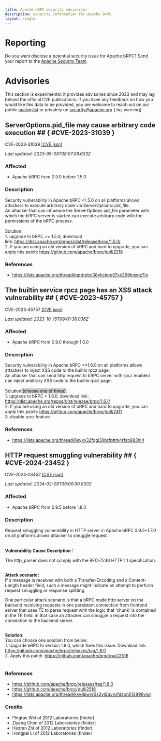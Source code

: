 ```yaml
---
title: Apache bRPC security advisories
description: Security information for Apache bRPC
layout: single
---
```


# Reporting

Do you want disclose a potential security issue for Apache bRPC? Send your report to the [Apache Security Team](mailto:security@apache.org).

# Advisories

This section is experimental: it provides advisories since 2023 and may lag behind the official CVE publications. If you have any feedback on how you would like this data to be provided, you are welcome to reach out on our public [mailinglist](/mailinglist) or privately on [security@apache.org](mailto:security@apache.org)
{.bg-warning}

## ServerOptions.pid_file may cause arbitrary code execution ## { #CVE-2023-31039 }

CVE-2023-31039 [\[CVE json\]](./CVE-2023-31039.cve.json)

_Last updated: 2023-05-08T08:57:09.633Z_

### Affected

* Apache bRPC from 0.9.0 before 1.5.0


### Description

<span style="background-color: rgb(255, 255, 255);">Security vulnerability&nbsp;</span>in Apache bRPC &lt;1.5.0 on all platforms allows attackers to execute arbitrary code via ServerOptions::pid_file.<br>An attacker that can influence the ServerOptions pid_file parameter with which the bRPC server is started can execute arbitrary code with the permissions of the bRPC process.<br><br>Solution:<br>1. upgrade to bRPC &gt;= 1.5.0, download link:&nbsp;<a target="_blank" rel="nofollow" href="https://dist.apache.org/repos/dist/release/brpc/1.5.0/">https://dist.apache.org/repos/dist/release/brpc/1.5.0/</a><br>2. If you are using an old version of bRPC and hard to upgrade, you can apply this patch:&nbsp;<a target="_blank" rel="nofollow" href="https://github.com/apache/brpc/pull/2218">https://github.com/apache/brpc/pull/2218</a>

### References
* https://lists.apache.org/thread/jqpttrqbc38yhckgp67xk399hqxnz7jn


## The builtin service rpcz page has an XSS attack vulnerability ## { #CVE-2023-45757 }

CVE-2023-45757 [\[CVE json\]](./CVE-2023-45757.cve.json)

_Last updated: 2023-10-16T08:01:36.036Z_

### Affected

* Apache bRPC from 0.9.0 through 1.6.0


### Description

<span style="background-color: rgb(255, 255, 255);">Security vulnerability </span>in Apache bRPC &lt;=1.6.0 on all platforms allows attackers to inject XSS code to the builtin rpcz page.<br>An attacker that can send http request to bRPC server with rpcz enabled can&nbsp;inject arbitrary XSS code to the builtin rpcz page.<br><br>Solution<span style="background-color: rgba(0, 0, 0, 0.2);">&nbsp;(choose one of three)</span>:<br>1. upgrade to bRPC &gt; 1.6.0, download link: <a target="_blank" rel="nofollow" href="https://dist.apache.org/repos/dist/release/brpc/1.6.1/">https://dist.apache.org/repos/dist/release/brpc/1.6.1/</a><br>2. If you are using an old version of bRPC and hard to upgrade, you can apply this patch:&nbsp;<a target="_blank" rel="nofollow" href="https://github.com/apache/brpc/pull/2411">https://github.com/apache/brpc/pull/2411</a><br>3. disable rpcz feature

### References
* https://lists.apache.org/thread/6syxv32fqgl30brfpttrk4rfsb983hl4


## HTTP request smuggling vulnerability ## { #CVE-2024-23452 }

CVE-2024-23452 [\[CVE json\]](./CVE-2024-23452.cve.json)

_Last updated: 2024-02-08T09:00:00.820Z_

### Affected

* Apache bRPC from 0.9.5 before 1.8.0


### Description

Request smuggling vulnerability in HTTP server in Apache bRPC 0.9.5~1.7.0 on all platforms allows attacker to smuggle request.<br><br><p><b>Vulnerability Cause Description：</b><u></u><u></u></p><p>The http_parser does not comply with the RFC-7230 HTTP 1.1 specification.</p><br><b>Attack&nbsp;scenario:<br></b><span style="background-color: rgb(255, 255, 255);">If a message is received with both a Transfer-Encoding and a Content-Length header field, such a message might indicate an attempt to perform request smuggling or response splitting.</span><br><p>One particular attack scenario is that a bRPC made http server on the backend receiving requests in one persistent connection from frontend server that uses TE to parse request with the logic that 'chunk' is contained in the TE field. in that case an attacker can smuggle a request into the connection to the backend server.&nbsp;<br></p><br><b>Solution:<br></b>You can choose one solution from below:<br><span style="background-color: rgb(255, 255, 255);">1. Upgrade bRPC to version 1.8.0, which fixes this issue. Download link: </span><a target="_blank" rel="nofollow" href="https://github.com/apache/brpc/releases/tag/1.8.0">https://github.com/apache/brpc/releases/tag/1.8.0<br></a>2. Apply this patch:&nbsp;<a target="_blank" rel="nofollow" href="https://github.com/apache/brpc/pull/2518">https://github.com/apache/brpc/pull/2518</a><br><br>

### References
* https://github.com/apache/brpc/releases/tag/1.8.0
* https://github.com/apache/brpc/pull/2518
* https://lists.apache.org/thread/kkvdpwyr2s2yt9qvvxfdzon012898vxd


### Credits
* Pingtao Wei of 2012 Laboratories (finder)
* Ziyang Chen of 2012 Laboratories (finder)
* Haoran Zhi of 2012 Laboratories (finder)
* Hongpei Li of 2012 Laboratories (finder)
